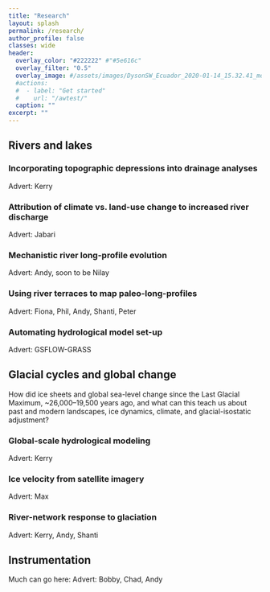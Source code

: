 ```yaml
---
title: "Research"
layout: splash
permalink: /research/
author_profile: false
classes: wide
header:
  overlay_color: "#222222" #"#5e616c"
  overlay_filter: "0.5"
  overlay_image: #/assets/images/DysonSW_Ecuador_2020-01-14_15.32.41_modified.jpg
  #actions:
  #  - label: "Get started"
  #    url: "/awtest/"
  caption: ""
excerpt: ""
---
```


## Rivers and lakes

### Incorporating topographic depressions into drainage analyses

Advert: Kerry

### Attribution of climate vs. land-use change to increased river discharge

Advert: Jabari

### Mechanistic river long-profile evolution

Advert: Andy, soon to be Nilay

### Using river terraces to map paleo-long-profiles

Advert: Fiona, Phil, Andy, Shanti, Peter

### Automating hydrological model set-up

Advert: GSFLOW-GRASS

## Glacial cycles and global change

How did ice sheets and global sea-level change since the Last Glacial Maximum, ~26,000–19,500 years ago, and what can this teach us about past and modern landscapes, ice dynamics, climate, and glacial-isostatic adjustment?

### Global-scale hydrological modeling

Advert: Kerry

### Ice velocity from satellite imagery

Advert: Max

### River-network response to glaciation

Advert: Kerry, Andy, Shanti

## Instrumentation

Much can go here: Advert: Bobby, Chad, Andy
